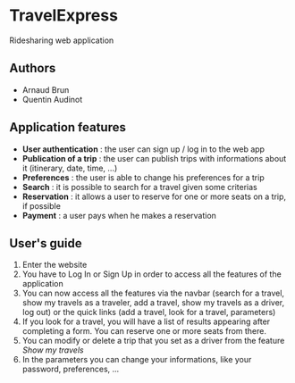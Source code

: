 # TravelExpress

Ridesharing web application

## Authors

* Arnaud Brun
* Quentin Audinot

## Application features

* **User authentication** : the user can sign up / log in to the web app
* **Publication of a trip** : the user can publish trips with informations about it (itinerary, date, time, ...)
* **Preferences** : the user is able to change his preferences for a trip
* **Search** : it is possible to search for a travel given some criterias
* **Reservation** : it allows a user to reserve for one or more seats on a trip, if possible
* **Payment** : a user pays when he makes a reservation

## User's guide

1. Enter the website
2. You have to Log In or Sign Up in order to access all the features of the application
3. You can now access all the features via the navbar (search for a travel, show my travels as a traveler, add a travel, show my travels as a driver, log out) or the quick links (add a travel, look for a travel, parameters)
4. If you look for a travel, you will have a list of results appearing after completing a form. You can reserve one or more seats from there.
5. You can modify or delete a trip that you set as a driver from the feature *Show my travels*
6. In the parameters you can change your informations, like your password, preferences, ...
